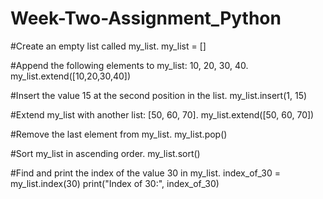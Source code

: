 # Week-Two-Assignment_Python
#Create an empty list called my_list.
my_list = []

#Append the following elements to my_list: 10, 20, 30, 40.
my_list.extend([10,20,30,40])

#Insert the value 15 at the second position in the list.
my_list.insert(1, 15)

#Extend my_list with another list: [50, 60, 70].
my_list.extend([50, 60, 70])

#Remove the last element from my_list.
my_list.pop() 

#Sort my_list in ascending order.
my_list.sort()

#Find and print the index of the value 30 in my_list.
index_of_30 = my_list.index(30)
print("Index of 30:", index_of_30)
